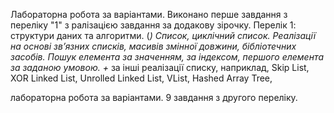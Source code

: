 Лабораторна робота за варіантами. Виконано перше завдання з переліку "1" з ралізацією завдання за додакову зірочку.
Перелік 1: структури даних та алгоритми.
(*) Список, циклічний список. Реалізації на основі зв’язних списків, масивів змінної довжини, 
бібліотечних засобів. Пошук елемента за значенням, за індексом, першого елемента за заданою умовою. 
+* за інші реалізації списку, наприклад, Skip List, XOR Linked List, Unrolled Linked List, VList, Hashed Array Tree, 


лабораторна робота за варіантами. 9 завдання з другого переліку.

